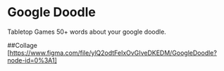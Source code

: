 # Google Doodle
Tabletop Games
50+ words about your google doodle.

##Collage
[https://www.figma.com/file/ylQ2odtFeIxOvGIveDKEDM/GoogleDoodle?node-id=0%3A1]
